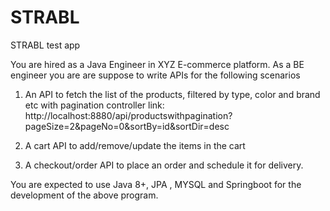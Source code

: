 # STRABL
STRABL test app

You are hired as a Java Engineer in XYZ E-commerce platform. 
As a BE engineer you are are suppose to write APIs for the following scenarios

1. An API to fetch the list of the products, filtered by type, color and brand etc with pagination
 controller link: http://localhost:8880/api/productswithpagination?pageSize=2&pageNo=0&sortBy=id&sortDir=desc
 
2. A cart API to add/remove/update the items in the cart

3. A checkout/order API to place an order and schedule it for delivery. 


You are expected to use Java 8+, JPA , MYSQL and Springboot for the development of the above program. 
